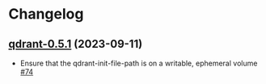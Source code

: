 # Changelog

## [qdrant-0.5.1](https://github.com/qdrant/qdrant-helm/tree/qdrant-0.5.1) (2023-09-11)

- Ensure that the qdrant-init-file-path is on a writable, ephemeral volume [\#74](https://github.com/qdrant/qdrant-helm/issues/74)
